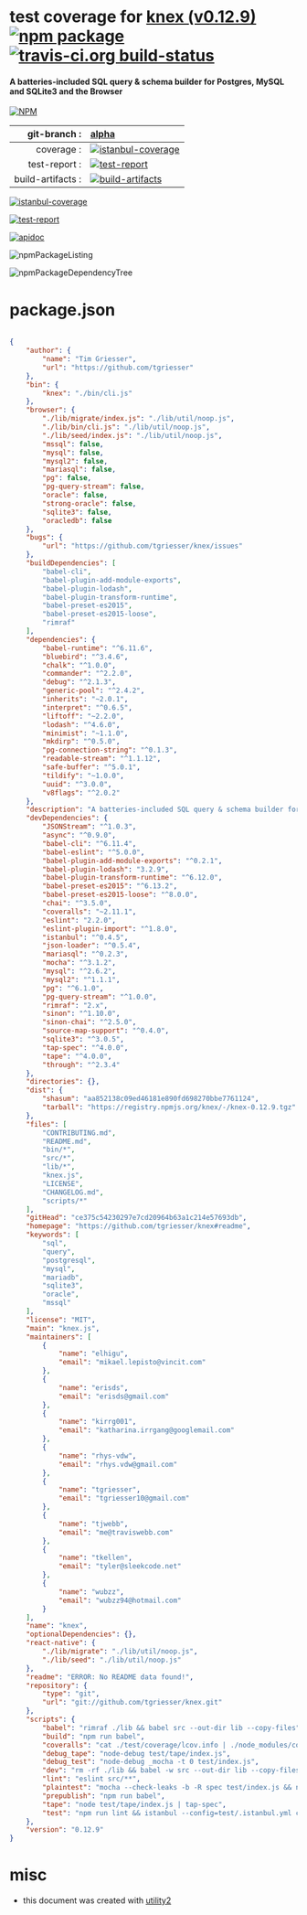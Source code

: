 # test coverage for  [knex (v0.12.9)](https://github.com/tgriesser/knex#readme)  [![npm package](https://img.shields.io/npm/v/npmtest-knex.svg?style=flat-square)](https://www.npmjs.org/package/npmtest-knex) [![travis-ci.org build-status](https://api.travis-ci.org/npmtest/node-npmtest-knex.svg)](https://travis-ci.org/npmtest/node-npmtest-knex)
#### A batteries-included SQL query & schema builder for Postgres, MySQL and SQLite3 and the Browser

[![NPM](https://nodei.co/npm/knex.png?downloads=true)](https://www.npmjs.com/package/knex)

| git-branch : | [alpha](https://github.com/npmtest/node-npmtest-knex/tree/alpha)|
|--:|:--|
| coverage : | [![istanbul-coverage](https://npmtest.github.io/node-npmtest-knex/build/coverage.badge.svg)](https://npmtest.github.io/node-npmtest-knex/build/coverage.html/index.html)|
| test-report : | [![test-report](https://npmtest.github.io/node-npmtest-knex/build/test-report.badge.svg)](https://npmtest.github.io/node-npmtest-knex/build/test-report.html)|
| build-artifacts : | [![build-artifacts](https://npmtest.github.io/node-npmtest-knex/glyphicons_144_folder_open.png)](https://github.com/npmtest/node-npmtest-knex/tree/gh-pages/build)|

[![istanbul-coverage](https://npmtest.github.io/node-npmtest-knex/build/screenCapture.buildCustomOrg.browser.coverage.html.png)](https://npmtest.github.io/node-npmtest-knex/build/coverage.html/index.html)

[![test-report](https://npmtest.github.io/node-npmtest-knex/build/screenCapture.buildCustomOrg.browser.%252Fhome%252Ftravis%252Fbuild%252Fnpmtest%252Fnode-npmtest-knex%252Ftmp%252Fbuild%252Ftest-report.html.png)](https://npmtest.github.io/node-npmtest-knex/build/test-report.html)

[![apidoc](https://npmdoc.github.io/node-npmdoc-knex/build/screenCapture.buildApidoc.browser.%252Fhome%252Ftravis%252Fbuild%252Fnpmdoc%252Fnode-npmdoc-knex%252Ftmp%252Fbuild%252Fapidoc.html.png)](https://npmdoc.github.io/node-npmdoc-knex/build/apidoc.html)

![npmPackageListing](https://npmtest.github.io/node-npmtest-knex/build/screenCapture.npmPackageListing.svg)

![npmPackageDependencyTree](https://npmtest.github.io/node-npmtest-knex/build/screenCapture.npmPackageDependencyTree.svg)



# package.json

```json

{
    "author": {
        "name": "Tim Griesser",
        "url": "https://github.com/tgriesser"
    },
    "bin": {
        "knex": "./bin/cli.js"
    },
    "browser": {
        "./lib/migrate/index.js": "./lib/util/noop.js",
        "./lib/bin/cli.js": "./lib/util/noop.js",
        "./lib/seed/index.js": "./lib/util/noop.js",
        "mssql": false,
        "mysql": false,
        "mysql2": false,
        "mariasql": false,
        "pg": false,
        "pg-query-stream": false,
        "oracle": false,
        "strong-oracle": false,
        "sqlite3": false,
        "oracledb": false
    },
    "bugs": {
        "url": "https://github.com/tgriesser/knex/issues"
    },
    "buildDependencies": [
        "babel-cli",
        "babel-plugin-add-module-exports",
        "babel-plugin-lodash",
        "babel-plugin-transform-runtime",
        "babel-preset-es2015",
        "babel-preset-es2015-loose",
        "rimraf"
    ],
    "dependencies": {
        "babel-runtime": "^6.11.6",
        "bluebird": "^3.4.6",
        "chalk": "^1.0.0",
        "commander": "^2.2.0",
        "debug": "^2.1.3",
        "generic-pool": "^2.4.2",
        "inherits": "~2.0.1",
        "interpret": "^0.6.5",
        "liftoff": "~2.2.0",
        "lodash": "^4.6.0",
        "minimist": "~1.1.0",
        "mkdirp": "^0.5.0",
        "pg-connection-string": "^0.1.3",
        "readable-stream": "^1.1.12",
        "safe-buffer": "^5.0.1",
        "tildify": "~1.0.0",
        "uuid": "^3.0.0",
        "v8flags": "^2.0.2"
    },
    "description": "A batteries-included SQL query & schema builder for Postgres, MySQL and SQLite3 and the Browser",
    "devDependencies": {
        "JSONStream": "^1.0.3",
        "async": "^0.9.0",
        "babel-cli": "^6.11.4",
        "babel-eslint": "^5.0.0",
        "babel-plugin-add-module-exports": "^0.2.1",
        "babel-plugin-lodash": "3.2.9",
        "babel-plugin-transform-runtime": "^6.12.0",
        "babel-preset-es2015": "^6.13.2",
        "babel-preset-es2015-loose": "^8.0.0",
        "chai": "^3.5.0",
        "coveralls": "~2.11.1",
        "eslint": "2.2.0",
        "eslint-plugin-import": "^1.8.0",
        "istanbul": "^0.4.5",
        "json-loader": "^0.5.4",
        "mariasql": "^0.2.3",
        "mocha": "^3.1.2",
        "mysql": "^2.6.2",
        "mysql2": "^1.1.1",
        "pg": "^6.1.0",
        "pg-query-stream": "^1.0.0",
        "rimraf": "2.x",
        "sinon": "^1.10.0",
        "sinon-chai": "^2.5.0",
        "source-map-support": "^0.4.0",
        "sqlite3": "^3.0.5",
        "tap-spec": "^4.0.0",
        "tape": "^4.0.0",
        "through": "^2.3.4"
    },
    "directories": {},
    "dist": {
        "shasum": "aa852138c09ed46181e890fd698270bbe7761124",
        "tarball": "https://registry.npmjs.org/knex/-/knex-0.12.9.tgz"
    },
    "files": [
        "CONTRIBUTING.md",
        "README.md",
        "bin/*",
        "src/*",
        "lib/*",
        "knex.js",
        "LICENSE",
        "CHANGELOG.md",
        "scripts/*"
    ],
    "gitHead": "ce375c54230297e7cd20964b63a1c214e57693db",
    "homepage": "https://github.com/tgriesser/knex#readme",
    "keywords": [
        "sql",
        "query",
        "postgresql",
        "mysql",
        "mariadb",
        "sqlite3",
        "oracle",
        "mssql"
    ],
    "license": "MIT",
    "main": "knex.js",
    "maintainers": [
        {
            "name": "elhigu",
            "email": "mikael.lepisto@vincit.com"
        },
        {
            "name": "erisds",
            "email": "erisds@gmail.com"
        },
        {
            "name": "kirrg001",
            "email": "katharina.irrgang@googlemail.com"
        },
        {
            "name": "rhys-vdw",
            "email": "rhys.vdw@gmail.com"
        },
        {
            "name": "tgriesser",
            "email": "tgriesser10@gmail.com"
        },
        {
            "name": "tjwebb",
            "email": "me@traviswebb.com"
        },
        {
            "name": "tkellen",
            "email": "tyler@sleekcode.net"
        },
        {
            "name": "wubzz",
            "email": "wubzz94@hotmail.com"
        }
    ],
    "name": "knex",
    "optionalDependencies": {},
    "react-native": {
        "./lib/migrate": "./lib/util/noop.js",
        "./lib/seed": "./lib/util/noop.js"
    },
    "readme": "ERROR: No README data found!",
    "repository": {
        "type": "git",
        "url": "git://github.com/tgriesser/knex.git"
    },
    "scripts": {
        "babel": "rimraf ./lib && babel src --out-dir lib --copy-files",
        "build": "npm run babel",
        "coveralls": "cat ./test/coverage/lcov.info | ./node_modules/coveralls/bin/coveralls.js",
        "debug_tape": "node-debug test/tape/index.js",
        "debug_test": "node-debug _mocha -t 0 test/index.js",
        "dev": "rm -rf ./lib && babel -w src --out-dir lib --copy-files",
        "lint": "eslint src/**",
        "plaintest": "mocha --check-leaks -b -R spec test/index.js && npm run tape",
        "prepublish": "npm run babel",
        "tape": "node test/tape/index.js | tap-spec",
        "test": "npm run lint && istanbul --config=test/.istanbul.yml cover node_modules/mocha/bin/_mocha -- --check-leaks -t 10000 -b -R spec test/index.js && npm run tape"
    },
    "version": "0.12.9"
}
```



# misc
- this document was created with [utility2](https://github.com/kaizhu256/node-utility2)
